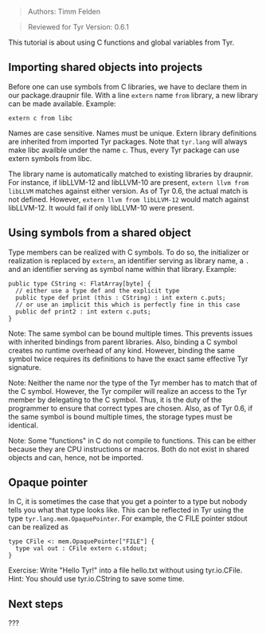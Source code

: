 > Authors: Timm Felden

> Reviewed for Tyr Version: 0.6.1

This tutorial is about using C functions and global variables from Tyr.


## Importing shared objects into projects

Before one can use symbols from C libraries, we have to declare them in our package.draupnir file.
With a line ```extern``` name ```from``` library, a new library can be made available.
Example:

```
extern c from libc
```
Names are case sensitive.
Names must be unique.
Extern library definitions are inherited from imported Tyr packages.
Note that ```tyr.lang``` will always make libc availble under the name ```c```.
Thus, every Tyr package can use extern symbols from libc.

The library name is automatically matched to existing libraries by draupnir.
For instance, if libLLVM-12 and libLLVM-10 are present, ```extern llvm from libLLVM``` matches against either version.
As of Tyr 0.6, the actual match is not defined.
However, ```extern llvm from libLLVM-12``` would match against libLLVM-12.
It would fail if only libLLVM-10 were present.


## Using symbols from a shared object

Type members can be realized with C symbols.
To do so, the initializer or realization is replaced by ```extern```, an identifier serving as library name, a ```.``` and an identifier serving as symbol name within that library.
Example:
```
public type CString <: FlatArray[byte] {
  // either use a type def and the explicit type
  public type def print (this : CString) : int extern c.puts;
  // or use an implicit this which is perfectly fine in this case
  public def print2 : int extern c.puts;
}
```

Note: The same symbol can be bound multiple times.
This prevents issues with inherited bindings from parent libraries.
Also, binding a C symbol creates no runtime overhead of any kind.
However, binding the same symbol twice requires its definitions to have the exact same effective Tyr signature.

Note: Neither the name nor the type of the Tyr member has to match that of the C symbol.
However, the Tyr compiler will realize an access to the Tyr member by delegating to the C symbol.
Thus, it is the duty of the programmer to ensure that correct types are chosen.
Also, as of Tyr 0.6, if the same symbol is bound multiple times, the storage types must be identical.

Note: Some "functions" in C do not compile to functions.
This can be either because they are CPU instructions or macros.
Both do not exist in shared objects and can, hence, not be imported.


## Opaque pointer

In C, it is sometimes the case that you get a pointer to a type but nobody tells you what that type looks like.
This can be reflected in Tyr using the type ```tyr.lang.mem.OpaquePointer```.
For example, the C FILE pointer stdout can be realized as
```
type CFile <: mem.OpaquePointer["FILE"] {
  type val out : CFile extern c.stdout;
}
```

Exercise: Write "Hello Tyr!" into a file hello.txt without using tyr.io.CFile.
Hint: You should use tyr.io.CString to save some time.


## Next steps

???
